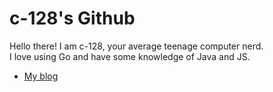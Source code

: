 # c-128's Github
Hello there! I am c-128, your average teenage computer nerd.  
I love using Go and have some knowledge of Java and JS.  
- [My blog](./blog/README.md)
